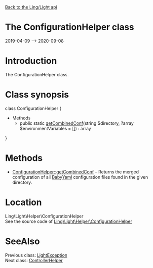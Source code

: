 [Back to the Ling/Light api](https://github.com/lingtalfi/Light/blob/master/doc/api/Ling/Light.md)



The ConfigurationHelper class
================
2019-04-09 --> 2020-09-08






Introduction
============

The ConfigurationHelper class.



Class synopsis
==============


class <span class="pl-k">ConfigurationHelper</span>  {

- Methods
    - public static [getCombinedConf](https://github.com/lingtalfi/Light/blob/master/doc/api/Ling/Light/Helper/ConfigurationHelper/getCombinedConf.md)(string $directory, ?array $environmentVariables = []) : array

}






Methods
==============

- [ConfigurationHelper::getCombinedConf](https://github.com/lingtalfi/Light/blob/master/doc/api/Ling/Light/Helper/ConfigurationHelper/getCombinedConf.md) &ndash; Returns the merged configuration of all [BabyYaml](https://github.com/lingtalfi/BabyYaml) configuration files found in the given directory.





Location
=============
Ling\Light\Helper\ConfigurationHelper<br>
See the source code of [Ling\Light\Helper\ConfigurationHelper](https://github.com/lingtalfi/Light/blob/master/Helper/ConfigurationHelper.php)



SeeAlso
==============
Previous class: [LightException](https://github.com/lingtalfi/Light/blob/master/doc/api/Ling/Light/Exception/LightException.md)<br>Next class: [ControllerHelper](https://github.com/lingtalfi/Light/blob/master/doc/api/Ling/Light/Helper/ControllerHelper.md)<br>
